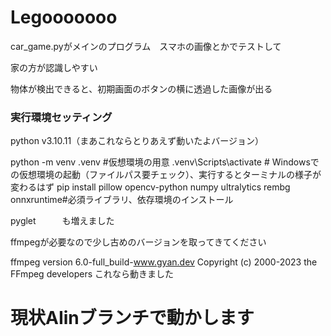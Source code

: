 # Legooooooo

car_game.pyがメインのプログラム　スマホの画像とかでテストして

家の方が認識しやすい

物体が検出できると、初期画面のボタンの横に透過した画像が出る

### **実行環境セッティング**

python v3.10.11（まあこれならとりあえず動いたよバージョン）

python -m venv .venv #仮想環境の用意
.venv\Scripts\activate      # Windowsでの仮想環境の起動（ファイルパス要チェック）、実行するとターミナルの様子が変わるはず
pip install pillow opencv-python numpy ultralytics rembg onnxruntime#必須ライブラリ、依存環境のインストール

pyglet　　　も増えました

ffmpegが必要なので少し古めのバージョンを取ってきてください

ffmpeg version 6.0-full_build-www.gyan.dev Copyright (c) 2000-2023 the FFmpeg developers
これなら動きました

# 現状AIinブランチで動かします
